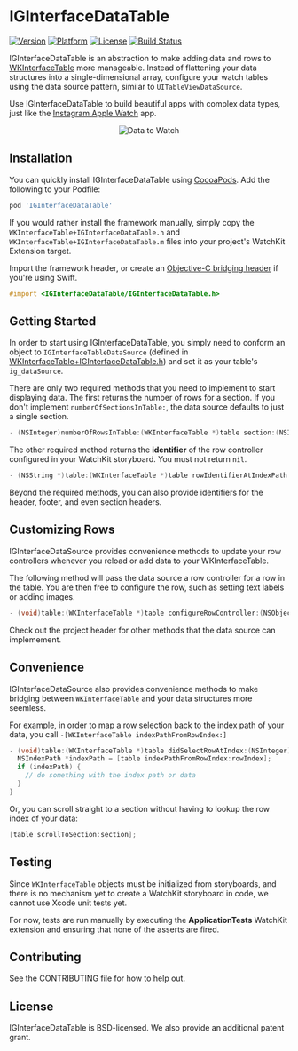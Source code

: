 # IGInterfaceDataTable

[![Version](http://img.shields.io/cocoapods/v/IGInterfaceDataTable.svg)](http://cocoapods.org/?q=IGInterfaceDataTable)
[![Platform](http://img.shields.io/cocoapods/p/IGInterfaceDataTable.svg)]()
[![License](http://img.shields.io/cocoapods/l/IGInterfaceDataTable.svg)](https://github.com/Instagram/IGInterfaceDataTable/blob/master/LICENSE)
[![Build Status](https://travis-ci.org/Instagram/IGInterfaceDataTable.svg)](https://travis-ci.org/Instagram/IGInterfaceDataTable)

IGInterfaceDataTable is an abstraction to make adding data and rows to [WKInterfaceTable](https://developer.apple.com/library/prerelease/ios/documentation/WatchKit/Reference/WKInterfaceTable_class/index.html) more manageable. Instead of flattening your data structures into a single-dimensional array, configure your watch tables using the data source pattern, similar to `UITableViewDataSource`.

Use IGInterfaceDataTable to build beautiful apps with complex data types, just like the [Instagram Apple Watch](http://www.apple.com/watch/app-store-apps/#instagram) app.

<p align="center"><img title="Data to Watch" src="https://raw.github.com/Instagram/IGInterfaceDataTable/master/images/example.png"/></p>

## Installation

You can quickly install IGInterfaceDataTable using [CocoaPods](http://cocoapods.org). Add the following to your Podfile:

```ruby
pod 'IGInterfaceDataTable'
```

If you would rather install the framework manually, simply copy the `WKInterfaceTable+IGInterfaceDataTable.h` and `WKInterfaceTable+IGInterfaceDataTable.m` files into your project's WatchKit Extension target.

Import the framework header, or create an [Objective-C bridging header](https://developer.apple.com/library/ios/documentation/Swift/Conceptual/BuildingCocoaApps/MixandMatch.html) if you're using Swift.

```objective-c
#import <IGInterfaceDataTable/IGInterfaceDataTable.h>
```

## Getting Started

In order to start using IGInterfaceDataTable, you simply need to conform an object to `IGInterfaceTableDataSource` (defined in [WKInterfaceTable+IGInterfaceDataTable.h](https://github.com/Instagram/IGInterfaceDataTable/blob/master/IGInterfaceDataTable/WKInterfaceTable%2BIGInterfaceDataTable.h)) and set it as your table's `ig_dataSource`.

There are only two required methods that you need to implement to start displaying data. The first returns the number of rows for a section. If you don't implement `numberOfSectionsInTable:`, the data source defaults to just a single section.

```objective-c
- (NSInteger)numberOfRowsInTable:(WKInterfaceTable *)table section:(NSInteger)section;
```

The other required method returns the **identifier** of the row controller configured in your WatchKit storyboard. You must not return `nil`.

```objective-c
- (NSString *)table:(WKInterfaceTable *)table rowIdentifierAtIndexPath:(NSIndexPath *)indexPath;
```

Beyond the required methods, you can also provide identifiers for the header, footer, and even section headers.

## Customizing Rows

IGInterfaceDataSource provides convenience methods to update your row controllers whenever you reload or add data to your WKInterfaceTable.

The following method will pass the data source a row controller for a row in the table. You are then free to configure the row, such as setting text labels or adding images.

```objective-c
- (void)table:(WKInterfaceTable *)table configureRowController:(NSObject *)rowController forIndexPath:(NSIndexPath *)indexPath;
```

Check out the project header for other methods that the data source can implemement.

## Convenience

IGInterfaceDataSource also provides convenience methods to make bridging between `WKInterfaceTable` and your data structures more seemless.

For example, in order to map a row selection back to the index path of your data, you call `-[WKInterfaceTable indexPathFromRowIndex:]`

```objective-c
- (void)table:(WKInterfaceTable *)table didSelectRowAtIndex:(NSInteger)rowIndex {
  NSIndexPath *indexPath = [table indexPathFromRowIndex:rowIndex];
  if (indexPath) {
    // do something with the index path or data
  }
}
```

Or, you can scroll straight to a section without having to lookup the row index of your data:

```objective-c
[table scrollToSection:section];
```

## Testing

Since `WKInterfaceTable` objects must be initialized from storyboards, and there is no mechanism yet to create a WatchKit storyboard in code, we cannot use Xcode unit tests yet.

For now, tests are run manually by executing the **ApplicationTests** WatchKit extension and ensuring that none of the asserts are fired.

## Contributing

See the CONTRIBUTING file for how to help out.

## License

IGInterfaceDataTable is BSD-licensed. We also provide an additional patent grant.

